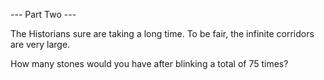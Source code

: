 --- Part Two ---

The Historians sure are taking a long time. To be fair, the infinite corridors are very large.

How many stones would you have after blinking a total of 75 times?

